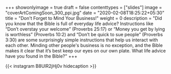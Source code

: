 +++
showonlyimage = true
draft = false
contenttypes = ["slides"]
image = "coverArtComingSoon_300_ppi.jpg"
date = "2020-02-08T18:25:22+05:30"
title = "Don't Forget to Mind Your Business!"
weight = 0
description = "Did you know that the Bible is full of everyday life advice? Instructions like “Don’t overstay your welcome” (Proverbs 25:17) or “Money you get by lying is worthless” (Proverbs 10:2) and “Don’t be quick to sue people” (Proverbs 3:30) are some surprisingly simple instructions that help us interact with each other. Minding other people's business is no exception, and the Bible makes it clear that it’s best keep our eyes on our own plate. What life advice have you found in the Bible?"
+++


{{< instagram B8UlR2jHj0v hidecaption >}}
